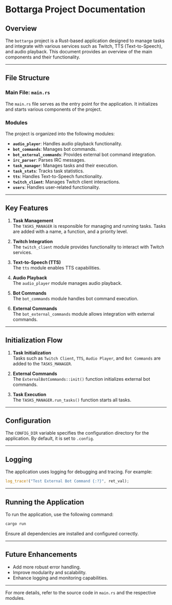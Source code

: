 # Bottarga Project Documentation

## Overview

The `bottarga` project is a Rust-based application designed to manage tasks and integrate with various services such as Twitch, TTS (Text-to-Speech), and audio playback. This document provides an overview of the main components and their functionality.

---

## File Structure

### Main File: `main.rs`

The `main.rs` file serves as the entry point for the application. It initializes and starts various components of the project.

### Modules

The project is organized into the following modules:

- **`audio_player`**: Handles audio playback functionality.
- **`bot_commands`**: Manages bot commands.
- **`bot_external_commands`**: Provides external bot command integration.
- **`irc_parser`**: Parses IRC messages.
- **`task_manager`**: Manages tasks and their execution.
- **`task_stats`**: Tracks task statistics.
- **`tts`**: Handles Text-to-Speech functionality.
- **`twitch_client`**: Manages Twitch client interactions.
- **`users`**: Handles user-related functionality.

---

## Key Features

1. **Task Management**  
   The `TASKS_MANAGER` is responsible for managing and running tasks. Tasks are added with a name, a function, and a priority level.

2. **Twitch Integration**  
   The `twitch_client` module provides functionality to interact with Twitch services.

3. **Text-to-Speech (TTS)**  
   The `tts` module enables TTS capabilities.

4. **Audio Playback**  
   The `audio_player` module manages audio playback.

5. **Bot Commands**  
   The `bot_commands` module handles bot command execution.

6. **External Commands**  
   The `bot_external_commands` module allows integration with external commands.

---

## Initialization Flow

1. **Task Initialization**  
   Tasks such as `Twitch Client`, `TTS`, `Audio Player`, and `Bot Commands` are added to the `TASKS_MANAGER`.

2. **External Commands**  
   The `ExternalBotCommands::init()` function initializes external bot commands.

3. **Task Execution**  
   The `TASKS_MANAGER.run_tasks()` function starts all tasks.

---

## Configuration

The `CONFIG_DIR` variable specifies the configuration directory for the application. By default, it is set to `.config`.

---

## Logging

The application uses logging for debugging and tracing. For example:

```rust
log_trace!("Test External Bot Command {:?}", ret_val);
```

---

## Running the Application

To run the application, use the following command:

```bash
cargo run
```

Ensure all dependencies are installed and configured correctly.

---

## Future Enhancements

- Add more robust error handling.
- Improve modularity and scalability.
- Enhance logging and monitoring capabilities.

---

For more details, refer to the source code in `main.rs` and the respective modules.
